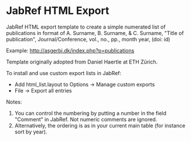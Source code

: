 # JabRef HTML Export
JabRef HTML export template to create a simple numerated list of publications in format of A. Surname, B. Surname, &amp; C. Surname, "Title of publication", Journal/Conference, vol., no., pp., month year, (doi: id)

Example: http://asgerbj.dk/index.php?p=publications

Template originally adopted from Daniel Haertle at ETH Zürich.

To install and use custom export lists in JabRef:

- Add html_list.layout to Options -> Manage custom exports
- File -> Export all entries

Notes: 
1) You can control the numbering by putting a number in the field "Comment" in JabRef. Not numeric comments are ignored.
2) Alternatively, the ordering is as in your current main table (for instance sort by year).
